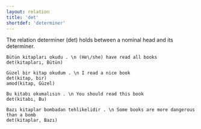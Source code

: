 ```yaml
---
layout: relation
title: 'det'
shortdef: 'determiner'
---
```


The relation determiner (det) holds between a nominal head and its determiner.

~~~ sdparse
Bütün kitapları okudu . \n (He\/she) have read all books
det(kitapları, Bütün)
~~~

~~~ sdparse
Güzel bir kitap okudum . \n I read a nice book
det(kitap, bir)
amod(kitap, Güzel)
~~~

~~~ sdparse
Bu kitabı okumalısın . \n You should read this book
det(kitabı, Bu)
~~~

~~~ sdparse
Bazı kitaplar bombadan tehlikelidir . \n Some books are more dangerous than a bomb
det(kitaplar, Bazı)
~~~
